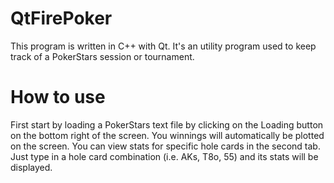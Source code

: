 # QtFirePoker
This program is written in C++ with Qt. It's an utility program used to keep track of a PokerStars session or tournament.

# How to use

First start by loading a PokerStars text file by clicking on the Loading button on the bottom right of the screen. You winnings will
automatically be plotted on the screen. You can view stats for specific hole cards in the second tab. Just type in a hole card combination
(i.e. AKs, T8o, 55) and its stats will be displayed.
